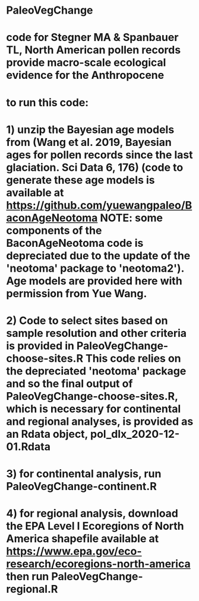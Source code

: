 # PaleoVegChange

# code for Stegner MA & Spanbauer TL, North American pollen records provide macro-scale ecological evidence for the Anthropocene

# to run this code: 

# 1) unzip the Bayesian age models from (Wang et al. 2019, Bayesian ages for pollen records since the last glaciation. Sci Data 6, 176) (code to generate these age models is available at https://github.com/yuewangpaleo/BaconAgeNeotoma NOTE: some components of the BaconAgeNeotoma code is depreciated due to the update of the 'neotoma' package to 'neotoma2'). Age models are provided here with permission from Yue Wang.

# 2) Code to select sites based on sample resolution and other criteria is provided in PaleoVegChange-choose-sites.R This code relies on the depreciated 'neotoma' package and so the final output of PaleoVegChange-choose-sites.R, which is necessary for continental and regional analyses, is provided as an Rdata object, pol_dlx_2020-12-01.Rdata

# 3) for continental analysis, run PaleoVegChange-continent.R

# 4) for regional analysis, download the EPA Level I Ecoregions of North America shapefile available at https://www.epa.gov/eco-research/ecoregions-north-america then run PaleoVegChange-regional.R